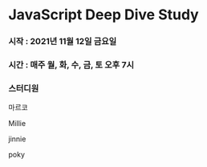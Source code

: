 # JavaScript Deep Dive Study

### 시작 : 2021년 11월 12일 금요일

### 시간 : 매주 월, 화, 수, 금, 토 오후 7시

### 스터디원

마르코

Millie

jinnie

poky